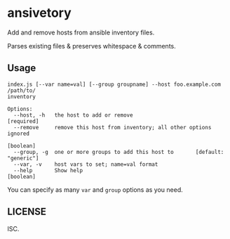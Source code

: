 # ansivetory

Add and remove hosts from ansible inventory files.

Parses existing files & preserves whitespace & comments.

## Usage

```
index.js [--var name=val] [--group groupname] --host foo.example.com /path/to/
inventory

Options:
  --host, -h   the host to add or remove                              [required]
  --remove     remove this host from inventory; all other options ignored
                                                                       [boolean]
  --group, -g  one or more groups to add this host to       [default: "generic"]
  --var, -v    host vars to set; name=val format
  --help       Show help                                               [boolean]
```

You can specify as many `var` and `group` options as you need.

## LICENSE

ISC.
